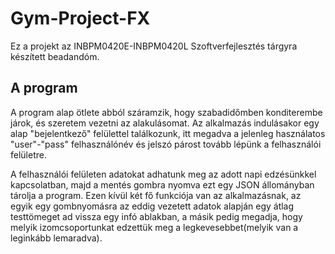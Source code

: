 # Gym-Project-FX
Ez a projekt az INBPM0420E-INBPM0420L Szoftverfejlesztés tárgyra készített beadandóm.

## A program

A program alap ötlete abból száramzik, hogy szabadidőmben konditerembe járok, és szeretem vezetni az alakulásomat. Az alkalmazás indulásakor egy alap "bejelentkező" felülettel találkozunk, itt megadva a jelenleg használatos "user"-"pass" felhasználónév és jelszó párost tovább lépünk a felhasználói felületre.

A felhasználói felületen adatokat adhatunk meg az adott napi edzésünkkel kapcsolatban, majd a mentés gombra nyomva ezt egy JSON állományban tárolja a program. Ezen kívül két fő funkciója van az alkalmazásnak, az egyik egy gombnyomásra az eddig vezetett adatok alapján egy átlag testtömeget ad vissza egy infó ablakban, a másik pedig megadja, hogy melyik izomcsoportunkat edzettük meg a legkevesebbet(melyik van a leginkább lemaradva). 
